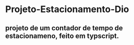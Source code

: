 # Projeto-Estacionamento-Dio
## projeto de um contador de tempo de estacionameno, feito em typscript.
